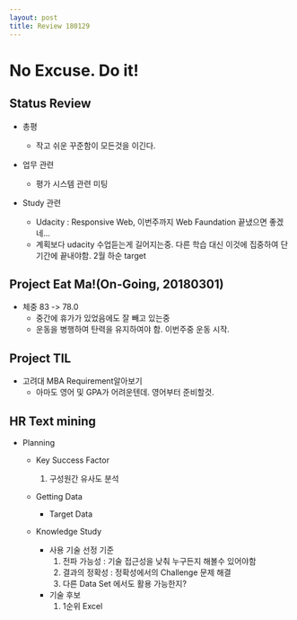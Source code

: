 ```yaml
---
layout: post
title: Review 180129
---
```

# No Excuse. Do it!

## Status Review
- 총평
    * 작고 쉬운 꾸준함이 모든것을 이긴다.
    
- 업무 관련
    * 평가 시스템 관련 미팅
    
- Study 관련
   * Udacity : Responsive Web, 이번주까지 Web Faundation 끝냈으면 좋겠네...
   * 계획보다 udacity 수업듣는게 길어지는중. 다른 학습 대신 이것에 집중하여 단기간에 끝내야함. 2월 하순 target


## Project Eat Ma!(On-Going, 20180301)
- 체중 83 -> 78.0
    * 중간에 휴가가 있었음에도 잘 빼고 있는중
    * 운동을 병행하여 탄력을 유지하여야 함. 이번주중 운동 시작.

## Project TIL
- 고려대 MBA Requirement알아보기
    * 아마도 영어 및 GPA가 어려운텐데. 영어부터 준비할것.

## HR Text mining
- Planning
    * Key Success Factor
        1. 구성원간 유사도 분석
        
    * Getting Data
        * Target Data
    
    * Knowledge Study
        * 사용 기술 선정 기준
            1. 전파 가능성 : 기술 접근성을 낮춰 누구든지 해볼수 있어야함
            2. 결과의 정확성 : 정확성에서의 Challenge 문제 해결
            3. 다른 Data Set 에서도 활용 가능한지?
        * 기술 후보
            1. 1순위 Excel
 